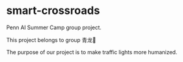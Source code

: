 # smart-crossroads
Penn AI Summer Camp group project.

This project belongs to group 青龙🐉

The purpose of our project is to make traffic lights more humanized.
